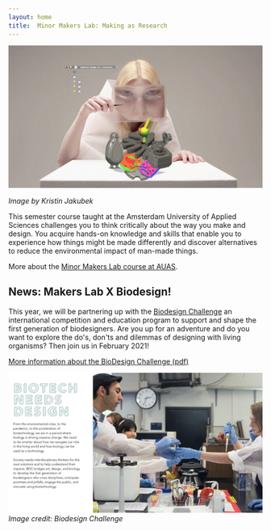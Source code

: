 ```yaml
---
layout: home
title:  Minor Makers Lab: Making as Research
---
```


<img src= "./assets/critialmaking3dweek_pixelated.jpg" alt="visual" width="600"/>

*Image by Kristin Jakubek*

This semester course taught at the Amsterdam University of Applied Sciences challenges you to think critically about the way you make and design. You acquire hands-on knowledge and skills that enable you to experience how things might be made differently and discover alternatives to reduce the environmental impact of man-made things. 

More about the [Minor Makers Lab course at AUAS](./about.md).

## News: Makers Lab X Biodesign!

This year, we will be partnering up with the [Biodesign Challenge](https://biodesignchallenge.org/) an international competition and education program to support and shape the first generation of biodesigners. Are you up for an adventure and do you want to explore the do's, don'ts and dilemmas of designing with living organisms? Then join us in February 2021!

[More information about the BioDesign Challenge (pdf)](./assets/BioDesignChalenge_schooldeck.pdf)

<img src= "./assets/imgs/biodesign.png" alt="visual" width="600"/> <br>*Image credit: Biodesign Challenge*

